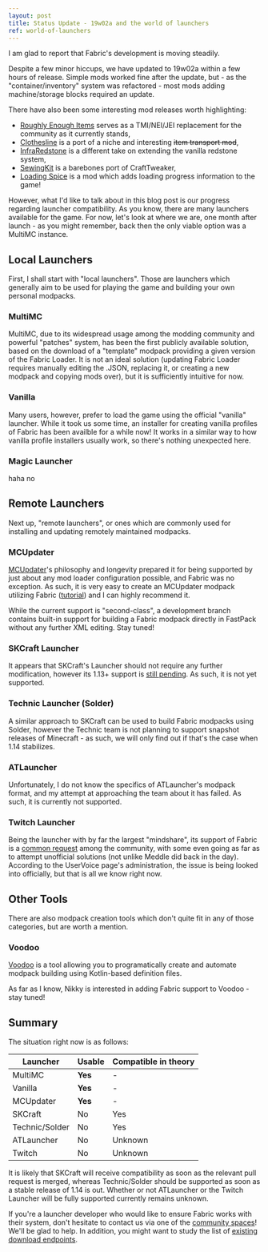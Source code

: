 ```yaml
---
layout: post
title: Status Update - 19w02a and the world of launchers
ref: world-of-launchers
---
```

I am glad to report that Fabric's development is moving steadily.

Despite a few minor hiccups, we have updated to 19w02a within a few hours of release. Simple mods worked fine after the update, but - as the "container/inventory" system was refactored - most mods adding
machine/storage blocks required an update.

There have also been some interesting mod releases worth highlighting:

* [Roughly Enough Items](https://minecraft.curseforge.com/projects/roughly-enough-items) serves as a TMI/NEI/JEI replacement for the community as it currently stands,
* [Clothesline](https://minecraft.curseforge.com/projects/clothesline-fabric) is a port of a niche and interesting ~~item transport mod~~,
* [InfraRedstone](https://minecraft.curseforge.com/projects/infraredstone-fabric) is a different take on extending the vanilla redstone system,
* [SewingKit](https://minecraft.curseforge.com/projects/sewingkit) is a barebones port of CraftTweaker,
* [Loading Spice](https://minecraft.curseforge.com/projects/loading-spice) is a mod which adds loading progress information to the game!

However, what I'd like to talk about in this blog post is our progress regarding launcher compatibility. As you know, there are many launchers available for the game. For now, let's
look at where we are, one month after launch - as you might remember, back then the only viable option was a MultiMC instance.

## Local Launchers

First, I shall start with "local launchers". Those are launchers which generally aim to be used for playing the game and building your own personal modpacks.

### MultiMC

MultiMC, due to its widespread usage among the modding community and powerful "patches" system, has been the first publicly available solution, based on the download of a "template" modpack providing a given version of
the Fabric Loader. It is not an ideal solution (updating Fabric Loader requires manually editing the .JSON, replacing it, or creating a new modpack and copying mods over), but it is sufficiently intuitive for now.

### Vanilla

Many users, however, prefer to load the game using the official "vanilla" launcher. While it took us some time, an installer for creating vanilla profiles of Fabric has been availble for a while now! It works in a
similar way to how vanilla profile installers usually work, so there's nothing unexpected here.

### Magic Launcher

haha no

## Remote Launchers

Next up, "remote launchers", or ones which are commonly used for installing and updating remotely maintained modpacks.

### MCUpdater

[MCUpdater](https://mcupdater.com/)'s philosophy and longevity prepared it for being supported by just about any mod loader configuration possible, and Fabric was no exception. As such, it is very easy
to create an MCUpdater modpack utilizing Fabric ([tutorial](https://fabricmc.net/wiki/modpack:mcupdater)) and I can highly recommend it.

While the current support is "second-class", a development branch contains built-in support for building a Fabric modpack directly in FastPack without any further XML editing. Stay tuned!

### SKCraft Launcher

It appears that SKCraft's Launcher should not require any further modification, however its 1.13+ support is [still pending](https://github.com/SKCraft/Launcher/pull/270). As such, it is
not yet supported.

### Technic Launcher (Solder)

A similar approach to SKCraft can be used to build Fabric modpacks using Solder, however the Technic team is not planning to support snapshot releases of Minecraft - as such, we will
only find out if that's the case when 1.14 stabilizes.

### ATLauncher

Unfortunately, I do not know the specifics of ATLauncher's modpack format, and my attempt at approaching the team about it has failed. As such, it is currently not supported.

### Twitch Launcher

Being the launcher with by far the largest "mindshare", its support of Fabric is a [common request](https://twitch.uservoice.com/forums/915910-game-mods-curseforge/suggestions/36229021-more-modloader-support-across-curse-without-being#comments) among the community,
with some even going as far as to attempt unofficial solutions (not unlike Meddle did back in the day). According to the UserVoice page's administration, the issue is being looked into officially, but that is all we know right now.

## Other Tools

There are also modpack creation tools which don't quite fit in any of those categories, but are worth a mention.

### Voodoo

[Voodoo](https://github.com/elytra/Voodoo) is a tool allowing you to programatically create and automate modpack building using Kotlin-based definition files.

As far as I know, Nikky is interested in adding Fabric support to Voodoo - stay tuned!

## Summary

The situation right now is as follows:

| Launcher | Usable | Compatible in theory |
| --- | --- | --- |
| MultiMC | **Yes** | - |
| Vanilla | **Yes** | - |
| MCUpdater | **Yes** | - |
| SKCraft | No | Yes |
| Technic/Solder | No | Yes |
| ATLauncher | No | Unknown |
| Twitch | No | Unknown |

It is likely that SKCraft will receive compatibility as soon as the relevant pull request is merged, whereas Technic/Solder should be supported as soon as a stable release of 1.14 is out.
Whether or not ATLauncher or the Twitch Launcher will be fully supported currently remains unknown.

If you're a launcher developer who would like to ensure Fabric works with their system, don't hesitate to contact us via one of the [community spaces](/discuss)! We'll be glad to help.
In addition, you might want to study the list of [existing download endpoints](/wiki/modpack:endpoints).
